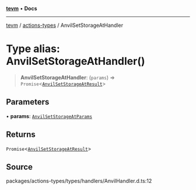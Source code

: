 [**tevm**](../../README.md) • **Docs**

***

[tevm](../../modules.md) / [actions-types](../README.md) / AnvilSetStorageAtHandler

# Type alias: AnvilSetStorageAtHandler()

> **AnvilSetStorageAtHandler**: (`params`) => `Promise`\<[`AnvilSetStorageAtResult`](AnvilSetStorageAtResult.md)\>

## Parameters

• **params**: [`AnvilSetStorageAtParams`](AnvilSetStorageAtParams.md)

## Returns

`Promise`\<[`AnvilSetStorageAtResult`](AnvilSetStorageAtResult.md)\>

## Source

packages/actions-types/types/handlers/AnvilHandler.d.ts:12
